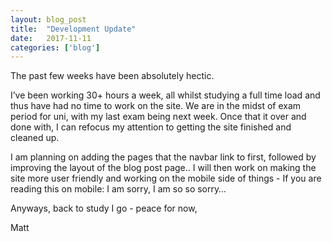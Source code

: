 ```yaml
---
layout: blog_post
title:  "Development Update"
date:   2017-11-11
categories: ['blog']
---
```

The past few weeks have been absolutely hectic.

I’ve been working 30+ hours a week, all whilst studying a full time load and thus have had no time to work on the site. We are in the midst of exam period for uni, with my last exam being next week. Once that it over and done with, I can refocus my attention to getting the site finished and cleaned up.

I am planning on adding the pages that the navbar link to first, followed by improving the layout of the blog post page.. I will then work on making the site more user friendly and working on the mobile side of things - If you are reading this on mobile: I am sorry, I am so so sorry…

Anyways, back to study I go - peace for now,

Matt
